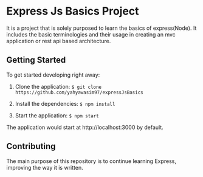 # Express Js Basics Project

It is a project that is solely purposed to learn the basics of express(Node). It includes the basic terminologies and their usage in creating an mvc application or rest api based architecture.

## Getting Started

To get started developing right away:

1. Clone the application:
`$ git clone https://github.com/yahyawasim97/expressJsBasics`

2. Install the dependencies:
`$ npm install`

3. Start the application:
`$ npm start`

The application would start at http://localhost:3000 by default.


## Contributing
The main purpose of this repository is to continue learning Express, improving the way it is written.
